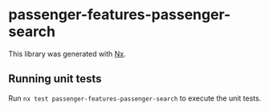 # passenger-features-passenger-search

This library was generated with [Nx](https://nx.dev).

## Running unit tests

Run `nx test passenger-features-passenger-search` to execute the unit tests.
